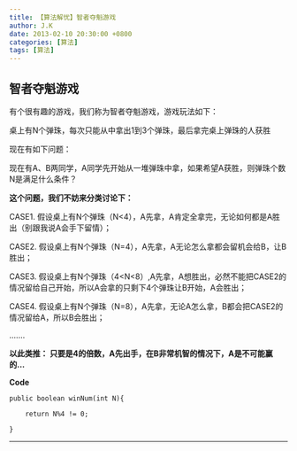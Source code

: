 ```yaml
---
title: 【算法解忧】智者夺魁游戏
author: J.K
date: 2013-02-10 20:30:00 +0800
categories: [算法]
tags: [算法]
---
```


## 智者夺魁游戏

有个很有趣的游戏，我们称为智者夺魁游戏，游戏玩法如下：

桌上有N个弹珠，每次只能从中拿出1到3个弹珠，最后拿完桌上弹珠的人获胜

现在有如下问题：

现在有A、B两同学，A同学先开始从一堆弹珠中拿，如果希望A获胜，则弹珠个数N是满足什么条件？


**这个问题，我们不妨来分类讨论下：**

CASE1.  假设桌上有N个弹珠（N<4），A先拿，A肯定全拿完，无论如何都是A胜出（别跟我说A会手下留情）；

CASE2.  假设桌上有N个弹珠（N=4），A先拿，A无论怎么拿都会留机会给B，让B胜出；

CASE3.  假设桌上有N个弹珠（4<N<8）,A先拿，A想胜出，必然不能把CASE2的情况留给自己开始，所以A会拿的只剩下4个弹珠让B开始，A会胜出；

CASE4.  假设桌上有N个弹珠（N=8），A先拿，无论A怎么拿，B都会把CASE2的情况留给A，所以B会胜出；

.......

**以此类推： 只要是4的倍数，A先出手，在B非常机智的情况下，A是不可能赢的...**



**Code**

    public boolean winNum(int N){

        return N%4 != 0;

    }

***


